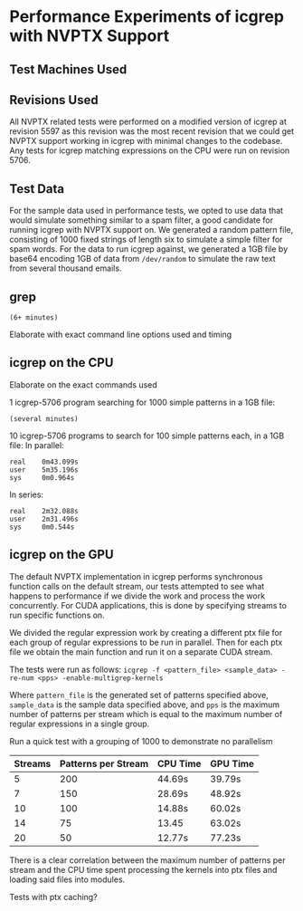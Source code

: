 # Performance Experiments of icgrep with NVPTX Support

## Test Machines Used

<TODO>

## Revisions Used

All NVPTX related tests were performed on a modified version of icgrep at revision 5597 as this revision was the most recent
revision that we could get NVPTX support working in icgrep with minimal changes to the codebase. Any tests for icgrep matching
expressions on the CPU were run on revision 5706.

## Test Data

For the sample data used in performance tests, we opted to use data that would simulate something similar to a spam filter,
a good candidate for running icgrep with NVPTX support on. We generated a random pattern file, consisting of 1000 fixed strings
of length six to simulate a simple filter for spam words. For the data to run icgrep against, we generated a 1GB file by
base64 encoding 1GB of data from `/dev/random` to simulate the raw text from several thousand emails.

## grep

```
(6+ minutes)
```

<TODO> Elaborate with exact command line options used and timing

## icgrep on the CPU

<TODO> Elaborate on the exact commands used

1 icgrep-5706 program searching for 1000 simple patterns in a 1GB file:
```
(several minutes)
```

10 icgrep-5706 programs to search for 100 simple patterns each, in a 1GB file:
In parallel:
```
real    0m43.099s
user    5m35.196s
sys     0m0.964s
```

In series:
```
real    2m32.088s
user    2m31.496s
sys     0m0.544s
```

## icgrep on the GPU

The default NVPTX implementation in icgrep performs synchronous function calls on the default stream, our tests attempted to  see what happens to performance if we divide the work and process the work concurrently. For CUDA applications, this is done by specifying streams to run specific functions on.

We divided the regular expression work by creating a different ptx file for each group of regular expressions to be run in parallel. Then for each ptx file we obtain the main function and run it on a separate CUDA stream.

The tests were run as follows:
`icgrep -f <pattern_file> <sample_data> -re-num <pps> -enable-multigrep-kernels`

Where `pattern_file` is the generated set of patterns specified above, `sample_data` is the sample data specified above, and
`pps` is the maximum number of patterns per stream which is equal to the maximum number of regular expressions in a single group.


<TODO> Run a quick test with a grouping of 1000 to demonstrate no parallelism
  
|Streams|Patterns per Stream|CPU Time|GPU Time|
|-------|-------------------|--------|--------|
| 5 | 200 | 44.69s | 39.79s |
| 7 | 150 | 28.69s | 48.92s|
| 10 | 100 | 14.88s | 60.02s |
| 14 | 75 | 13.45 | 63.02s|
| 20 | 50 | 12.77s | 77.23s|

There is a clear correlation between the maximum number of patterns per stream and the CPU time spent processing the kernels into ptx files and loading said files into modules.

<TODO> Tests with ptx caching?


